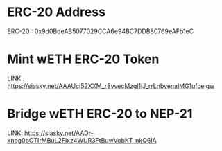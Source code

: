 
# ERC-20 Address

ERC-20 : 0x9d0BdeAB5077029CCA6e94BC7DDB80769eAFb1eC

# Mint wETH ERC-20 Token

LINK : https://siasky.net/AAAUci52XXM_r8vvecMzgl1iJ_rrLnbvenalMG1ufcelgw

# Bridge wETH ERC-20 to NEP-21

LINK: https://siasky.net/AADr-xnog0bOTIrMBuL2Fjxz4WUR3FtBuwVobKT_nkQ6IA
